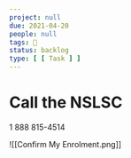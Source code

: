 ```yaml
---
project: null
due: 2021-04-20
people: null
tags: 🚂
status: backlog
type: [ [ Task ] ]
---
```


# Call the NSLSC

1 888 815-4514

![[Confirm My Enrolment.png]]